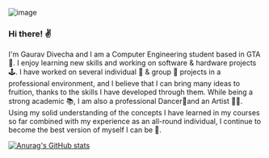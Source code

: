![image](https://user-images.githubusercontent.com/91444858/165862092-44cef111-59e4-4c97-a9e4-3c2d70256839.png)

### Hi there! ✌️

I'm Gaurav Divecha and I am a Computer Engineering student based in GTA 🏫. I enjoy learning new skills and working on software & hardware projects 🕹️. I have worked on several individual 👤 & group 👥 projects in a professional environment, and I believe that I can bring many ideas to fruition, thanks to the skills I have developed through them. While being a strong academic 📚, I am also a professional Dancer🕺and an Artist 🧑‍🎨. Using my solid understanding of the concepts I have learned in my courses so far combined with my experience as an all-round individual, I continue to become the best version of myself I can be 🦾.

[![Anurag's GitHub stats](https://github-readme-stats.vercel.app/api?username=gdivecha)](https://github.com/anuraghazra/github-readme-stats)
